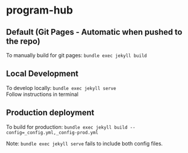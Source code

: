 # program-hub

## Default (Git Pages - Automatic when pushed to the repo)
To manually build for git pages: ```bundle exec jekyll build```

## Local Development
To develop locally: ```bundle exec jekyll serve```  
Follow instructions in terminal

## Production deployment
To build for production: ```bundle exec jekyll build --config=_config.yml,_config-prod.yml```

Note: ```bundle exec jekyll serve``` fails to include both config files.